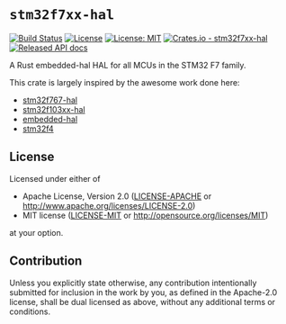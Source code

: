# `stm32f7xx-hal`

[![Build Status](https://travis-ci.com/stm32-rs/stm32f7xx-hal.svg?branch=master)](https://travis-ci.com/stm32-rs/stm32f7xx-hal)
[![License](https://img.shields.io/badge/License-Apache%202.0-blue.svg)](https://opensource.org/licenses/Apache-2.0)
[![License: MIT](https://img.shields.io/badge/License-MIT-yellow.svg)](https://opensource.org/licenses/MIT)
[![Crates.io - stm32f7xx-hal](https://img.shields.io/crates/v/stm32f7xx-hal.svg?maxAge=2592000)](https://crates.io/crates/stm32f7xx-hal)
[![Released API docs](https://docs.rs/stm32f7xx-hal/badge.svg)](https://docs.rs/stm32f7xx-hal)

A Rust embedded-hal HAL for all MCUs in the STM32 F7 family.

This crate is largely inspired by the awesome work done here:

- [stm32f767-hal](https://github.com/therealprof/stm32f767-hal)
- [stm32f103xx-hal](https://github.com/japaric/stm32f103xx-hal)
- [embedded-hal](https://github.com/japaric/embedded-hal.git)
- [stm32f4](https://crates.io/crates/stm32f4)

## License

Licensed under either of

 * Apache License, Version 2.0
   ([LICENSE-APACHE](LICENSE-APACHE) or http://www.apache.org/licenses/LICENSE-2.0)
 * MIT license
   ([LICENSE-MIT](LICENSE-MIT) or http://opensource.org/licenses/MIT)

at your option.

## Contribution

Unless you explicitly state otherwise, any contribution intentionally submitted
for inclusion in the work by you, as defined in the Apache-2.0 license, shall be
dual licensed as above, without any additional terms or conditions.
